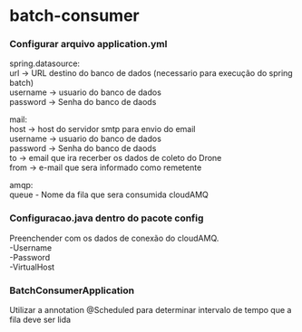 # batch-consumer

### Configurar arquivo application.yml
spring.datasource:  
 url -> URL destino do banco de dados (necessario para execução do spring batch)  
 username -> usuario do banco de dados  
 password -> Senha do banco de daods  

mail:  
host -> host do servidor smtp para envio do email  
username -> usuario do banco de dados  
password -> Senha do banco de daods  
to -> email que ira recerber os dados de coleto do Drone  
from -> e-mail que sera informado como remetente  
  
amqp:  
queue - Nome da fila que sera consumida cloudAMQ
  
 
 
### Configuracao.java dentro do pacote config
  
Preenchender com os dados de conexão do cloudAMQ.  
-Username  
-Password  
-VirtualHost  


### BatchConsumerApplication

Utilizar a annotation @Scheduled para determinar intervalo de tempo que a fila deve ser lida       
